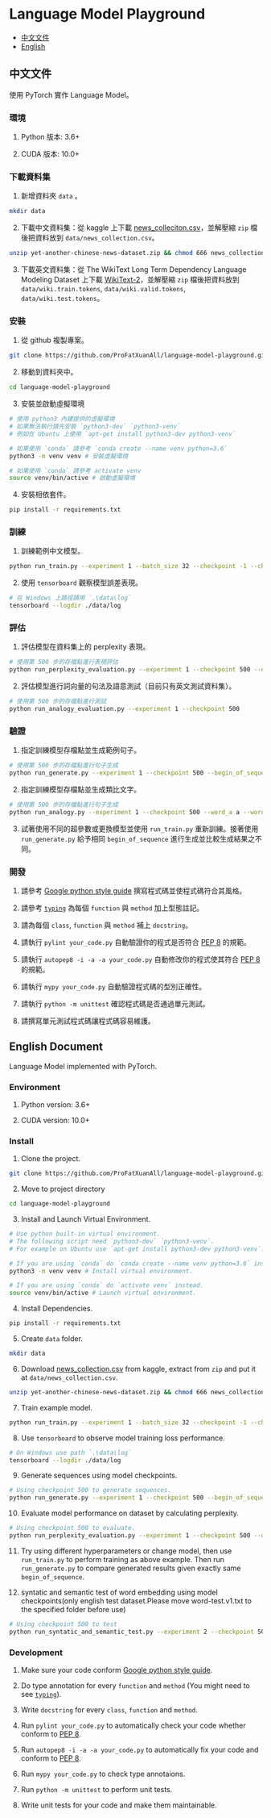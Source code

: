 # Language Model Playground

- [中文文件](#中文文件)
- [English](#English-Document)

## 中文文件

使用 PyTorch 實作 Language Model。

### 環境

1. Python 版本: 3.6+

2. CUDA 版本: 10.0+

### 下載資料集

1. 新增資料夾 `data` 。

```sh
mkdir data
```

2. 下載中文資料集：從 kaggle 上下載 [news_colleciton.csv](https://www.kaggle.com/ceshine/yet-another-chinese-news-dataset)，並解壓縮 `zip` 檔後把資料放到 `data/news_collection.csv`。

```sh
unzip yet-another-chinese-news-dataset.zip && chmod 666 news_collection.csv && mv news_collection.csv data/news_collection.csv
```

3. 下載英文資料集：從 The WikiText Long Term Dependency Language Modeling Dataset 上下載 [WikiText-2](https://blog.einstein.ai/the-wikitext-long-term-dependency-language-modeling-dataset/)，並解壓縮 `zip` 檔後把資料放到 `data/wiki.train.tokens`, `data/wiki.valid.tokens`, `data/wiki.test.tokens`。

### 安裝

1. 從 github 複製專案。

```sh
git clone https://github.com/ProFatXuanAll/language-model-playground.git
```

2. 移動到資料夾中。

```sh
cd language-model-playground
```

3. 安裝並啟動虛擬環境

```sh
# 使用 python3 內建提供的虛擬環境
# 如果無法執行請先安裝 `python3-dev` `python3-venv`
# 例如在 Ubuntu 上使用 `apt-get install python3-dev python3-venv`

# 如果使用 `conda` 請參考 `conda create --name venv python=3.6`
python3 -m venv venv # 安裝虛擬環境

# 如果使用 `conda` 請參考 activate venv
source venv/bin/active # 啟動虛擬環境
```

4. 安裝相依套件。

```sh
pip install -r requirements.txt
```

### 訓練

1. 訓練範例中文模型。

```sh
python run_train.py --experiment 1 --batch_size 32 --checkpoint -1 --checkpoint_step 500 --d_emb 100 --d_hid 300 --dataset news_collection_title --dropout 0.1 --epoch 10 --is_uncased --learning_rate 1e-4 --max_norm 1.0 --max_seq_len 60 --min_count 1 --model_class lstm --num_linear_layers 1 --num_rnn_layers 1 --optimizer_class adam --seed 42 --tokenizer_class char_dict
```

2. 使用 `tensorboard` 觀察模型誤差表現。

```sh
# 在 Windows 上路徑請用 `.\data\log`
tensorboard --logdir ./data/log
```

### 評估

1. 評估模型在資料集上的 perplexity 表現。

```sh
# 使用第 500 步的存檔點進行表現評估
python run_perplexity_evaluation.py --experiment 1 --checkpoint 500 --dataset news_collection_title
```

2. 評估模型進行詞向量的句法及語意測試（目前只有英文測試資料集）。

```sh
# 使用第 500 步的存檔點進行測試
python run_analogy_evaluation.py --experiment 1 --checkpoint 500
```

### 驗證

1. 指定訓練模型存檔點並生成範例句子。

```sh
# 使用第 500 步的存檔點進行句子生成
python run_generate.py --experiment 1 --checkpoint 500 --begin_of_sequence 今天 --beam_width 4 --max_seq_len 60
```

2. 指定訓練模型存檔點並生成類比文字。

```sh
# 使用第 500 步的存檔點進行句子生成
python run_analogy.py --experiment 1 --checkpoint 500 --word_a a --word_b b --word_c c
```

3. 試著使用不同的超參數或更換模型並使用 `run_train.py` 重新訓練。接著使用 `run_generate.py` 給予相同 `begin_of_sequence` 進行生成並比較生成結果之不同。

### 開發

1. 請參考 [Google python style guide](https://google.github.io/styleguide/pyguide.html) 撰寫程式碼並使程式碼符合其風格。

2. 請參考 [`typing`](https://docs.python.org/3/library/typing.html) 為每個 `function` 與 `method` 加上型態註記。

3. 請為每個 `class`, `function` 與 `method` 補上 `docstring`。

4. 請執行 `pylint your_code.py` 自動驗證你的程式是否符合 [PEP 8](https://www.python.org/dev/peps/pep-0008/) 的規範。

5. 請執行 `autopep8 -i -a -a your_code.py` 自動修改你的程式使其符合 [PEP 8](https://www.python.org/dev/peps/pep-0008/) 的規範。

6. 請執行 `mypy your_code.py` 自動驗證程式碼的型別正確性。

7. 請執行 `python -m unittest` 確認程式碼是否通過單元測試。

8. 請撰寫單元測試程式碼讓程式碼容易維護。

## English Document

Language Model implemented with PyTorch.

### Environment

1. Python version: 3.6+

2. CUDA version: 10.0+

### Install

1. Clone the project.

```sh
git clone https://github.com/ProFatXuanAll/language-model-playground.git
```

2. Move to project directory

```sh
cd language-model-playground
```

3. Install and Launch Virtual Environment.

```sh
# Use python built-in virtual environment.
# The following script need `python3-dev` `python3-venv`.
# For example on Ubuntu use `apt-get install python3-dev python3-venv`.

# If you are using `conda` do `conda create --name venv python=3.6` instead.
python3 -m venv venv # Install virtual environment.

# If you are using `conda` do `activate venv` instead.
source venv/bin/active # Launch virtual environment.
```

4. Install Dependencies.

```sh
pip install -r requirements.txt
```

5. Create `data` folder.

```sh
mkdir data
```

6. Download [news_collection.csv](https://www.kaggle.com/ceshine/yet-another-chinese-news-dataset) from kaggle, extract from `zip` and put it at `data/news_collection.csv`.

```sh
unzip yet-another-chinese-news-dataset.zip && chmod 666 news_collection.csv && mv news_collection.csv data/news_collection.csv
```

7. Train example model.

```sh
python run_train.py --experiment 1 --batch_size 32 --checkpoint -1 --checkpoint_step 500 --d_emb 100 --d_hid 300 --dataset news_collection_title --dropout 0.1 --epoch 10 --is_uncased --learning_rate 1e-4 --max_norm 1.0 --max_seq_len 60 --min_count 1 --model_class lstm --num_linear_layers 1 --num_rnn_layers 1 --optimizer_class adam --seed 42 --tokenizer_class char_dict
```

8. Use `tensorboard` to observe model training loss performance.

```sh
# On Windows use path `.\data\log`
tensorboard --logdir ./data/log
```

9. Generate sequences using model checkpoints.

```sh
# Using checkpoint 500 to generate sequences.
python run_generate.py --experiment 1 --checkpoint 500 --begin_of_sequence 今天 --beam_width 4 --max_seq_len 60
```

10. Evaluate model performance on dataset by calculating perplexity.

```sh
# Using checkpoint 500 to evaluate.
python run_perplexity_evaluation.py --experiment 1 --checkpoint 500 --dataset news_collection_title
```

11. Try using different hyperparameters or change model, then use `run_train.py` to perform training as above example. Then run `run_generate.py` to compare generated results given exactly same `begin_of_sequence`.

12. syntatic and semantic test of word embedding using model checkpoints(only english test dataset.Please move word-test.v1.txt to the specified folder before use)
```sh
# Using checkpoint 500 to test
python run_syntatic_and_semantic_test.py --experiment 2 --checkpoint 500
```
### Development

1. Make sure your code conform [Google python style guide](https://google.github.io/styleguide/pyguide.html).

2. Do type annotation for every `function` and `method` (You might need to see [`typing`](https://docs.python.org/3/library/typing.html)).

3. Write `docstring` for every `class`, `function` and `method`.

4. Run `pylint your_code.py` to automatically check your code whether conform to [PEP 8](https://www.python.org/dev/peps/pep-0008/).

5. Run `autopep8 -i -a -a your_code.py` to automatically fix your code and conform to [PEP 8](https://www.python.org/dev/peps/pep-0008/).

6. Run `mypy your_code.py` to check type annotaions.

7. Run `python -m unittest` to perform unit tests.

8. Write unit tests for your code and make them maintainable.
